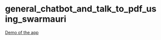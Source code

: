 # general_chatbot_and_talk_to_pdf_using_swarmauri
[Demo of the app](https://github.com/ishaan1234/general_chatbot_and_talk_to_pdf_using_swarmauri/releases/tag/v1.0)
